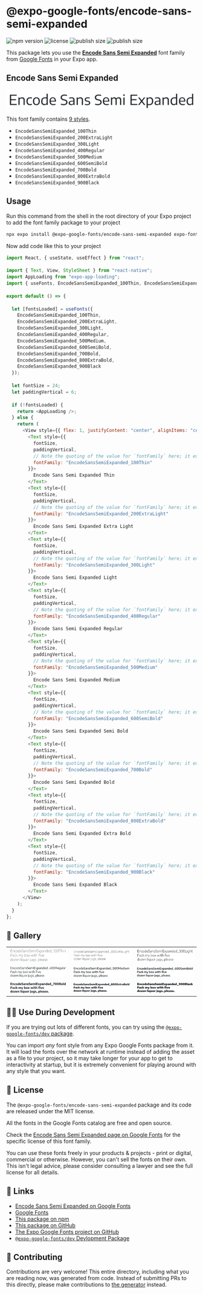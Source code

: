 # @expo-google-fonts/encode-sans-semi-expanded

![npm version](https://flat.badgen.net/npm/v/@expo-google-fonts/encode-sans-semi-expanded)
![license](https://flat.badgen.net/github/license/expo/google-fonts)
![publish size](https://flat.badgen.net/packagephobia/install/@expo-google-fonts/encode-sans-semi-expanded)
![publish size](https://flat.badgen.net/packagephobia/publish/@expo-google-fonts/encode-sans-semi-expanded)

This package lets you use the [**Encode Sans Semi Expanded**](https://fonts.google.com/specimen/Encode+Sans+Semi+Expanded) font family from [Google Fonts](https://fonts.google.com/) in your Expo app.

## Encode Sans Semi Expanded

![Encode Sans Semi Expanded](./font-family.png)

This font family contains [9 styles](#-gallery).

- `EncodeSansSemiExpanded_100Thin`
- `EncodeSansSemiExpanded_200ExtraLight`
- `EncodeSansSemiExpanded_300Light`
- `EncodeSansSemiExpanded_400Regular`
- `EncodeSansSemiExpanded_500Medium`
- `EncodeSansSemiExpanded_600SemiBold`
- `EncodeSansSemiExpanded_700Bold`
- `EncodeSansSemiExpanded_800ExtraBold`
- `EncodeSansSemiExpanded_900Black`

## Usage

Run this command from the shell in the root directory of your Expo project to add the font family package to your project

```sh
npx expo install @expo-google-fonts/encode-sans-semi-expanded expo-font expo-app-loading
```

Now add code like this to your project

```js
import React, { useState, useEffect } from "react";

import { Text, View, StyleSheet } from "react-native";
import AppLoading from "expo-app-loading";
import { useFonts, EncodeSansSemiExpanded_100Thin, EncodeSansSemiExpanded_200ExtraLight, EncodeSansSemiExpanded_300Light, EncodeSansSemiExpanded_400Regular, EncodeSansSemiExpanded_500Medium, EncodeSansSemiExpanded_600SemiBold, EncodeSansSemiExpanded_700Bold, EncodeSansSemiExpanded_800ExtraBold, EncodeSansSemiExpanded_900Black } from '@expo-google-fonts/encode-sans-semi-expanded';

export default () => {

  let [fontsLoaded] = useFonts({
    EncodeSansSemiExpanded_100Thin, 
    EncodeSansSemiExpanded_200ExtraLight, 
    EncodeSansSemiExpanded_300Light, 
    EncodeSansSemiExpanded_400Regular, 
    EncodeSansSemiExpanded_500Medium, 
    EncodeSansSemiExpanded_600SemiBold, 
    EncodeSansSemiExpanded_700Bold, 
    EncodeSansSemiExpanded_800ExtraBold, 
    EncodeSansSemiExpanded_900Black
  });

  let fontSize = 24;
  let paddingVertical = 6;

  if (!fontsLoaded) {
    return <AppLoading />;
  } else {
    return (
      <View style={{ flex: 1, justifyContent: "center", alignItems: "center" }}>
        <Text style={{
          fontSize,
          paddingVertical,
          // Note the quoting of the value for `fontFamily` here; it expects a string!
          fontFamily: "EncodeSansSemiExpanded_100Thin"
        }}>
          Encode Sans Semi Expanded Thin
        </Text>
        <Text style={{
          fontSize,
          paddingVertical,
          // Note the quoting of the value for `fontFamily` here; it expects a string!
          fontFamily: "EncodeSansSemiExpanded_200ExtraLight"
        }}>
          Encode Sans Semi Expanded Extra Light
        </Text>
        <Text style={{
          fontSize,
          paddingVertical,
          // Note the quoting of the value for `fontFamily` here; it expects a string!
          fontFamily: "EncodeSansSemiExpanded_300Light"
        }}>
          Encode Sans Semi Expanded Light
        </Text>
        <Text style={{
          fontSize,
          paddingVertical,
          // Note the quoting of the value for `fontFamily` here; it expects a string!
          fontFamily: "EncodeSansSemiExpanded_400Regular"
        }}>
          Encode Sans Semi Expanded Regular
        </Text>
        <Text style={{
          fontSize,
          paddingVertical,
          // Note the quoting of the value for `fontFamily` here; it expects a string!
          fontFamily: "EncodeSansSemiExpanded_500Medium"
        }}>
          Encode Sans Semi Expanded Medium
        </Text>
        <Text style={{
          fontSize,
          paddingVertical,
          // Note the quoting of the value for `fontFamily` here; it expects a string!
          fontFamily: "EncodeSansSemiExpanded_600SemiBold"
        }}>
          Encode Sans Semi Expanded Semi Bold
        </Text>
        <Text style={{
          fontSize,
          paddingVertical,
          // Note the quoting of the value for `fontFamily` here; it expects a string!
          fontFamily: "EncodeSansSemiExpanded_700Bold"
        }}>
          Encode Sans Semi Expanded Bold
        </Text>
        <Text style={{
          fontSize,
          paddingVertical,
          // Note the quoting of the value for `fontFamily` here; it expects a string!
          fontFamily: "EncodeSansSemiExpanded_800ExtraBold"
        }}>
          Encode Sans Semi Expanded Extra Bold
        </Text>
        <Text style={{
          fontSize,
          paddingVertical,
          // Note the quoting of the value for `fontFamily` here; it expects a string!
          fontFamily: "EncodeSansSemiExpanded_900Black"
        }}>
          Encode Sans Semi Expanded Black
        </Text>
      </View>
    );
  }
};
```

## 🔡 Gallery


||||
|-|-|-|
|![EncodeSansSemiExpanded_100Thin](./EncodeSansSemiExpanded_100Thin.ttf.png)|![EncodeSansSemiExpanded_200ExtraLight](./EncodeSansSemiExpanded_200ExtraLight.ttf.png)|![EncodeSansSemiExpanded_300Light](./EncodeSansSemiExpanded_300Light.ttf.png)||
|![EncodeSansSemiExpanded_400Regular](./EncodeSansSemiExpanded_400Regular.ttf.png)|![EncodeSansSemiExpanded_500Medium](./EncodeSansSemiExpanded_500Medium.ttf.png)|![EncodeSansSemiExpanded_600SemiBold](./EncodeSansSemiExpanded_600SemiBold.ttf.png)||
|![EncodeSansSemiExpanded_700Bold](./EncodeSansSemiExpanded_700Bold.ttf.png)|![EncodeSansSemiExpanded_800ExtraBold](./EncodeSansSemiExpanded_800ExtraBold.ttf.png)|![EncodeSansSemiExpanded_900Black](./EncodeSansSemiExpanded_900Black.ttf.png)||


## 👩‍💻 Use During Development

If you are trying out lots of different fonts, you can try using the [`@expo-google-fonts/dev` package](https://github.com/expo/google-fonts/tree/master/font-packages/dev#readme).

You can import _any_ font style from any Expo Google Fonts package from it. It will load the fonts over the network at runtime instead of adding the asset as a file to your project, so it may take longer for your app to get to interactivity at startup, but it is extremely convenient for playing around with any style that you want.


## 📖 License

The `@expo-google-fonts/encode-sans-semi-expanded` package and its code are released under the MIT license.

All the fonts in the Google Fonts catalog are free and open source.

Check the [Encode Sans Semi Expanded page on Google Fonts](https://fonts.google.com/specimen/Encode+Sans+Semi+Expanded) for the specific license of this font family.

You can use these fonts freely in your products & projects - print or digital, commercial or otherwise. However, you can't sell the fonts on their own. This isn't legal advice, please consider consulting a lawyer and see the full license for all details.

## 🔗 Links

- [Encode Sans Semi Expanded on Google Fonts](https://fonts.google.com/specimen/Encode+Sans+Semi+Expanded)
- [Google Fonts](https://fonts.google.com/)
- [This package on npm](https://www.npmjs.com/package/@expo-google-fonts/encode-sans-semi-expanded)
- [This package on GitHub](https://github.com/expo/google-fonts/tree/master/font-packages/encode-sans-semi-expanded)
- [The Expo Google Fonts project on GitHub](https://github.com/expo/google-fonts)
- [`@expo-google-fonts/dev` Devlopment Package](https://github.com/expo/google-fonts/tree/master/font-packages/dev)

## 🤝 Contributing

Contributions are very welcome! This entire directory, including what you are reading now, was generated from code. Instead of submitting PRs to this directly, please make contributions to [the generator](https://github.com/expo/google-fonts/tree/master/packages/generator) instead.

